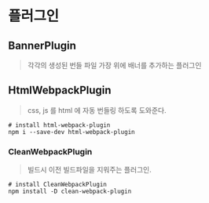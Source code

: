 # 플러그인

## BannerPlugin
> 각각의 생성된 번들 파일 가장 위에 배너를 추가하는 플러그인

## HtmlWebpackPlugin
> css, js 를 html 에 자동 번들링 하도록 도와준다.  
```
# install html-webpack-plugin
npm i --save-dev html-webpack-plugin
```

### CleanWebpackPlugin
> 빌드시 이전 빌드파일을 지워주는 플러그인.  
```
# install CleanWebpackPlugin
npm install -D clean-webpack-plugin
```